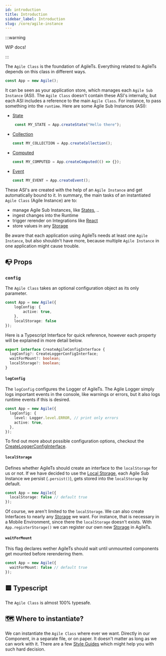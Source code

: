 ```yaml
---
id: introduction
title: Introduction
sidebar_label: Introduction
slug: /core/agile-instance
---
```


:::warning

WIP docs!

:::

The `Agile Class` is the foundation of AgileTs. Everything related to AgileTs depends on this class in different ways.
```ts
const App = new Agile();
```
It can be seen as your application store, which manages each `Agile Sub Instance` (ASI).
The `Agile Class` doesn't contain these ASI's internally, but each ASI includes a reference to the main `Agile Class`. 
For instance, to pass something into the `runtime`.
Here are some Agile Sub Instances (ASI):

- [State](../state/Introduction.md)
  ```ts
   const MY_STATE = App.createState("Hello there");
   ```
- [Collection](../collection/Introduction.md)
   ```ts
   const MY_COLLECTION = App.createCollection();
   ```
- [Computed](../computed/Introduction.md)
   ```ts
   const MY_COMPUTED = App.createComputed(() => {});
   ```
- [Event](../event/Introduction.md)
   ```ts
   const MY_EVENT = App.createEvent();
   ```

These ASI's are created with the help of an `Agile Instance` and get automatically bound to it.
In summary, the main tasks of an instantiated `Agile Class` (Agile Instance) are to:
- manage Agile Sub Instances, like [States](../state/Introduction.md), ..
- ingest changes into the Runtime
- trigger rerender on Integrations like [React](../../../react/Introduction.md)
- store values in any [Storage](../storage/Introduction.md)

Be aware that each application using AgileTs needs at least one `Agile Instance`,
but also shouldn't have more, because multiple `Agile Instance` in one application might cause trouble.

## 📭 Props

### `config`

The `Agile Class` takes an optional configuration object as its only parameter.
```ts
const App = new Agile({
    logConfig: {
        active: true,
    },
    localStorage: false
});
```
Here is a Typescript Interface for quick reference, however
each property will be explained in more detail below.
```ts
export interface CreateAgileConfigInterface {
  logConfig?: CreateLoggerConfigInterface;
  waitForMount?: boolean;
  localStorage?: boolean;
}
```

#### `logConfig`

The `logConfig` configures the Logger of AgileTs.
The Agile Logger simply logs important events in the console, like warnings or errors,
but it also logs runtime events if this is desired.
```ts
const App = new Agile({
  logConfig: {
    level: Logger.level.ERROR, // print only errors
    active: true,
  },
});
```
To find out more about possible configuration options, checkout the [CreateLoggerConfigInterface](../../../../Interfaces.md#createloggerconfig).


#### `localStorage`

Defines whether AgileTs should create an interface to the `localStorage` for us or not.
If we have decided to use the [Local Storage](https://www.w3schools.com/html/html5_webstorage.asp), each Agile Sub Instance we
persist (`.persist()`), gets stored into the `localStorage` by default.
```ts
const App = new Agile({
  localStorage: false // default true
});
```
Of course, we aren't limited to the `localStorage`.
We can also create Interfaces to nearly any [Storage](../storage/Introduction.md) we want.
For instance, that is necessary in a Mobile Environment,
since there the `localStorage` doesn't exists. With `App.registerStorage()` we can register our own new [Storage](../storage/Introduction.md) in AgileTs.

#### `waitForMount`

This flag declares wether AgileTs should wait until unmounted
components get mounted before rerendering them.
```ts
const App = new Agile({
  waitForMount: false // default true
});
```


## 🟦 Typescript

The `Agile Class` is almost 100% typesafe.


## 🗺 Where to instantiate?

We can instantiate the `Agile Class` where ever we want.
Directly in our Component, in a separate file, or on paper.
It doesn't matter as long as we can work with it.
There are a few [Style Guides](../../../../main/StyleGuide.md) 
which might help you with such hard decision.
